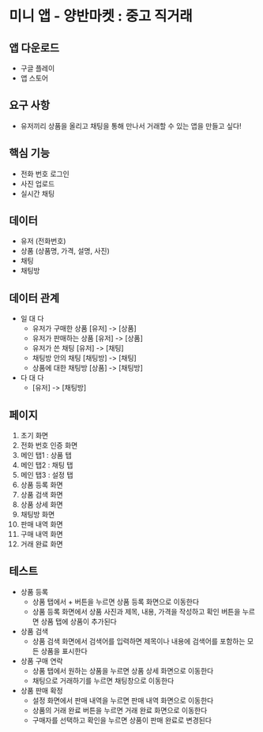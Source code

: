 # 미니 앱 - 양반마켓 : 중고 직거래

## 앱 다운로드
 - 구글 플레이
 - 앱 스토어

## 요구 사항
- 유저끼리 상품을 올리고 채팅을 통해 만나서 거래할 수 있는 앱을 만들고 싶다!

## 핵심 기능
- 전화 번호 로그인
- 사진 업로드
- 실시간 채팅

## 데이터
- 유저 (전화번호)
- 상품 (상품명, 가격, 설명, 사진)
- 채팅
- 채팅방

## 데이터 관계
- 일 대 다
  - 유저가 구매한 상품 [유저] -> [상품] 
  - 유저가 판매하는 상품 [유저] -> [상품]
  - 유저가 쓴 채팅 [유저] -> [채팅]
  - 채팅방 안의 채팅 [채팅방] -> [채팅]
  - 상품에 대한 채팅방 [상품] -> [채팅방]
- 다 대 다
  - [유저] -> [채팅방]

## 페이지
1. 초기 화면
2. 전화 번호 인증 화면
3. 메인 탭1 : 상품 탭
4. 메인 탭2 : 채팅 탭
5. 메인 탭3 : 설정 탭
6. 상품 등록 화면
7. 상품 검색 화면
8. 상품 상세 화면
9. 채팅방 화면
10. 판매 내역 화면
11. 구매 내역 화면
12. 거래 완료 화면

## 테스트
- 상품 등록
  - 상품 탭에서 + 버튼을 누르면 상품 등록 화면으로 이동한다
  - 상품 등록 화면에서 상품 사진과 제목, 내용, 가격을 작성하고 확인 버튼을 누르면 상품 탭에 상품이 추가된다
- 상품 검색
  - 상품 검색 화면에서 검색어를 입력하면 제목이나 내용에 검색어를 포함하는 모든 상품을 표시한다
- 상품 구매 연락
  - 상품 탭에서 원하는 상품을 누르면 상품 상세 화면으로 이동한다
  - 채팅으로 거래하기를 누르면 채팅창으로 이동한다
- 상품 판매 확정
  - 설정 화면에서 판매 내역을 누르면 판매 내역 화면으로 이동한다
  - 상품의 거래 완료 버튼을 누르면 거래 완료 화면으로 이동한다
  - 구매자를 선택하고 확인을 누르면 상품이 판매 완료로 변경된다
